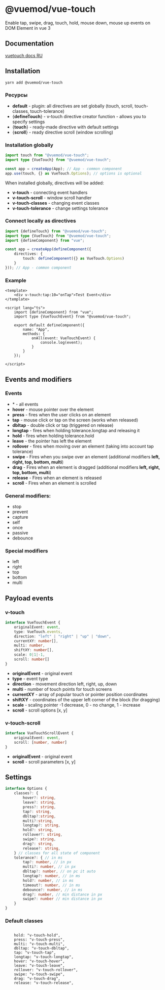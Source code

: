 # @vuemod/vue-touch

Enable tap, swipe, drag, touch, hold, mouse down, mouse up events on DOM Element in vue 3

## Documentation

[vuetouch docs RU](https://webigorkiev.github.io/vuetouch-docs/)

## Installation

```bash
yarn add @vuemod/vue-touch
```
### Ресурсы

- **default** - plugin: all directives are set globally (touch, scroll, touch-classes, touch-tolerance)
- {**defineTouch**} - v-touch directive creator function - allows you to specify settings
- {**touch**} - ready-made directive with default settings
- {**scroll**} - ready directive scroll (window scrolling)


### Installation globally

```typescript
import touch from "@vuemod/vue-touch";
import type {VueTouch} from "@vuemod/vue-touch";

const app = createApp(App); // App - common component
app.use(touch, {} as VueTouch.Options); // options is optional
```

When installed globally, directives will be added:

- **v-touch** - connecting event handlers
- **v-touch-scroll** - window scroll handler
- **v-touch-classes** - changing event classes
- **v-touch-tolerance** - change settings tolerance

### Connect locally as directives

```typescript
import {defineTouch} from "@vuemod/vue-touch";
import type {VueTouch} from "@vuemod/vue-touch";
import {defineComponent} from "vue";

const app = createApp(defineComponent({
    directives: {
        touch: defineComponent({} as VueTouch.Options)
    }
})); // App - common component
```

### Example

```vue
<template>
    <div v-touch:tap:10="onTap">Test Event</div>
</template>

<script lang="ts">
    import {defineComponent} from "vue";
    import type {VueTouchEvent} from "@vuemod/vue-touch";

    export default defineComponent({
        name: "App",
        methods: {
            onAll(event: VueTouchEvent) {
                console.log(event);
            }
        }
    });

</script>
```

## Events and modifiers

### Events

- \* - all events
- **hover** - mouse pointer over the element
- **press** - fires when the user clicks on an element
- **tap** - mouse click or tap on the screen (works when released)
- **dbltap** - double click or tap (triggered on release)
- **longtap** - fires when holding tolerance.longtap and releasing it
- **hold** - fires when holding tolerance.hold
- **leave** - the pointer has left the element
- **rollover** - fires when moving over an element (taking into account tap tolerance)
- **swipe** - Fires when you swipe over an element (additional modifiers **left, right, top, bottom, multi**)
- **drag** - Fires when an element is dragged (additional modifiers **left, right, top, bottom, multi**)
- **release** - Fires when an element is released
- **scroll** - Fires when an element is scrolled

### General modifiers:

- stop
- prevent
- capture
- self
- once
- passive
- debounce

### Special modifiers

- left
- right
- top
- bottom
- multi

## Payload events

### v-touch

```typescript
interface VueTouchEvent {
    originalEvent: event,
    type: VueTouch.events,
    direction: "left" | "right" | "up" | "down",
    currentXY: number[],
    multi: number,
    shiftXY: number[],
    scale: 0|1|-1,
    scroll: number[]
}
```

* **originalEvent** - original event
* **type** - event type
* **direction** - movement direction left, right, up, down
* **multi** - number of touch points for touch screens
* **currentXY** - array of popular touch or pointer position coordinates
* **shiftXY** - coordinates of the upper left corner of the block (for dragging)
* **scale** - scaling pointer -1 decrease, 0 - no change, 1 - increase
* **scroll** - scroll options [x, y]

### v-touch-scroll

```typescript
interface VueTouchScrollEvent {
    originalEvent: event,
    scroll: [number, number]
}
```

* **originalEvent** - original event
* **scroll** - scroll parameters [x, y]

## Settings

```typescript
interface Options {
    classes?: {
        hover?: string,
        leave?: string,
        press?: string,
        tap?: string,
        dbltap?:string,
        multi?:string,
        longtap?: string,
        hold?: string,
        rollover?: string,
        swipe?: string,
        drag?: string,
        release?: string,
    } // classes for all state of component
    tolerance?: { // in ms
        tap?: number, // in px
        multi?: number, // in px
        dbltap?: number, // on pc it auto
        longtap?: number, // in ms
        hold?: number, // in ms
        timeout?: number, // in ms
        debounce?: number, // in ms
        drag?: number, // min distance in px
        swipe?: number // min distance in px
    }
}
```

### Default classes

```

    hold: "v-touch-hold",
    press: "v-touch-press",
    multi: "v-touch-multi",
    dbltap: "v-touch-dbltap",
    tap: "v-touch-tap",
    longtap: "v-touch-longtap",
    hover: "v-touch-hover",
    leave: "v-touch-leave",
    rollover: "v-touch-rollover",
    swipe: "v-touch-swipe",
    drag: "v-touch-drag",
    release: "v-touch-release",
    
```